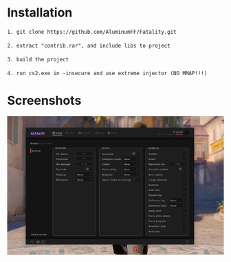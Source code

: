 # Installation
```
1. git clone https://github.com/AluminumFF/Fatality.git

2. extract "contrib.rar", and include libs to project

3. build the project

4. run cs2.exe in -insecure and use extreme injector (NO MMAP!!!)
```
# Screenshots
![](/framework.png)
